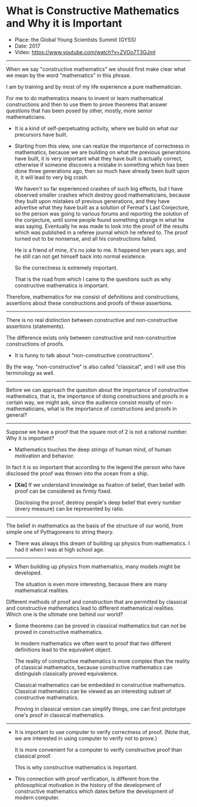 # What is Constructive Mathematics and Why it is Important

- Place: the Global Young Scientists Summit (GYSS)
- Date: 2017
- Video: https://www.youtube.com/watch?v=ZVOo7T3GJmI

------

When we say "constructive mathematics" we should first make clear
what we mean by the word "mathematics" in this phrase.

I am by training and by most of my life experience a pure mathematician.

For me to do mathematics means to invent or learn mathematical constructions
and then to use them to prove theorems that answer questions
that has been posed by other, mostly, more senior mathematicians.

- It is a kind of self-perpetuating activity,
  where we build on what our precursors have built.

- Starting from this view, one can realize the importance of correctness in mathematics,
  because we are building on what the previous generations have built,
  it is very important what they have built is actually correct,
  otherwise if someone discovers a mistake in something which has been done three generations ago,
  then so much have already been built upon it,
  it will lead to very big crash.

  We haven't so far experienced crashes of such big effects,
  but I have observed smaller crashes which destroy good mathematicians,
  because they built upon mistakes of previous generations,
  and they have advertise what they have built as a solution of Fermat's Last Conjecture,
  so the person was going to various forums and reporting the solution of the conjecture,
  until some people found something strange in what he was saying.
  Eventually he was made to look into the proof of the results
  which was published in a referee journal which he refered to.
  The proof turned out to be nonsense, and all his constructions failed.

  He is a friend of mine, it's no joke to me.
  It happend ten years ago, and he still can not get himself back into normal existence.

  So the correctness is extremely important.

  That is the road from which I came to the questions
  such as why constructive mathematics is important.

Therefore, mathematics for me consist of definitions and constructions,
assertions about these constructions and proofs of these assertions.

------

There is no real distinction between constructive and non-constructive assertions (statements).

The difference exists only between constructive and non-constructive constructions of proofs.

- It is funny to talk about "non-constructive constructions".

By the way, "non-constructive" is also called "classical",
and I will use this terminology as well.

------

Before we can approach the question about the importance of constructive mathematics,
that is, the importance of doing constructions and proofs in a certain way,
we might ask, since the audience consist mostly of non-mathematicians,
what is the importance of constructions and proofs in general?

------

Suppose we have a proof that the square root of 2 is not a rational number.
Why it is important?

- Mathematics touches the deep strings of human mind, of human motivation and behavior.

In fact it is so important that according to the legend
the person who have disclosed the proof
was thrown into the ocean from a ship.

- **[Xie]**
  If we understand knowledge as fixation of belief,
  than belief with proof can be considered as firmly fixed.

  Disclosing the proof, destroy people's deep belief that
  every number (every measure) can be represented by ratio.

------

The belief in mathematics as the basis of the structure of our world,
from simple one of Pythagoreans to string theory.

- There was always this dream of building up physics from mathematics.
  I had it when I was at high school age.

------

- When building up physics from mathematics,
  many models might be developed.

  The situation is even more interesting,
  because there are many mathematical realities.

Different methods of proof and construction that are
permitted by classical and constructive mathematics
lead to different mathematical realities.
Which one is the ultimate one behind our world?

- Some theorems can be proved in classical mathematics
  but can not be proved in constructive mathematics.

  In modern mathematics we often want to proof that
  two different definitions lead to the equivalent object.

  The reality of constructive mathematics is more complex
  than the reality of classical mathematics,
  because constructive mathematics can distinguish
  classically proved equivalence.

  Classical mathematics can be embedded in constructive mathematics.
  Classical mathematics can be viewed as an interesting subset of constructive mathematics.

  Proving in classical version can simplify things,
  one can first prototype one's proof in classical mathematics.

------

- It is important to use computer to verify correctness of proof.
  (Note that, we are interested in using computer to verify not to prove.)

  It is more convenient for a computer to verify constructive proof than classical proof.

  This is why constructive mathematics is important.

- This connection with proof verification,
  is different from the philosophical motivation
  in the history of the development of constructive mathematics
  which dates before the development of modern computer.
